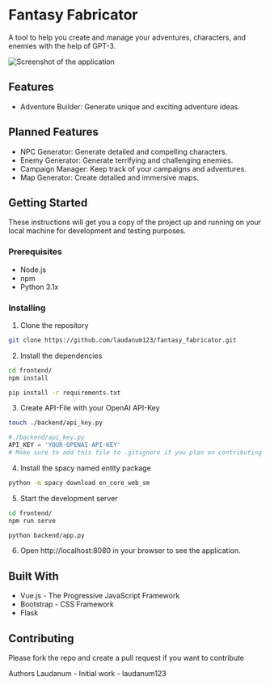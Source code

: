 # Fantasy Fabricator
A tool to help you create and manage your adventures, characters, and enemies with the help of GPT-3.

![Screenshot of the application](sample.png)

## Features
- Adventure Builder: Generate unique and exciting adventure ideas.

## Planned Features
- NPC Generator: Generate detailed and compelling characters.
- Enemy Generator: Generate terrifying and challenging enemies.
- Campaign Manager: Keep track of your campaigns and adventures.
- Map Generator: Create detailed and immersive maps.
## Getting Started
These instructions will get you a copy of the project up and running on your local machine for development and testing purposes.

### Prerequisites
- Node.js
- npm
- Python 3.1x

### Installing
1. Clone the repository
```sh
git clone https://github.com/laudanum123/fantasy_fabricator.git
```
2. Install the dependencies
```sh
cd frontend/ 
npm install
```
```sh
pip install -r requirements.txt
```
3. Create API-File with your OpenAI API-Key
```sh
touch ./backend/api_key.py
```
```python
#./backend/api_key.py
API_KEY = 'YOUR-OPENAI-API-KEY'
# Make sure to add this file to .gitignore if you plan on contributing
```

4. Install the spacy named entity package
```sh
python -m spacy download en_core_web_sm
```

5. Start the development server
```sh
cd frontend/ 
npm run serve
```
```sh
python backend/app.py
```

6. Open http://localhost:8080 in your browser to see the application.

## Built With
- Vue.js - The Progressive JavaScript Framework
- Bootstrap - CSS Framework
- Flask

## Contributing
Please fork the repo and create a pull request if you want to contribute

Authors
Laudanum - Initial work - laudanum123

